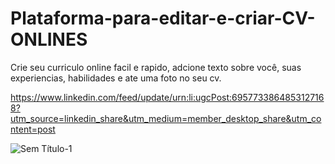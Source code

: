 # Plataforma-para-editar-e-criar-CV-ONLINES
Crie seu curriculo online facil e rapido, adcione texto sobre você, suas experiencias, habilidades e ate uma foto no seu cv.

https://www.linkedin.com/feed/update/urn:li:ugcPost:6957733864853127168?utm_source=linkedin_share&utm_medium=member_desktop_share&utm_content=post

![Sem Título-1](https://user-images.githubusercontent.com/93484378/181062822-4c79848f-c2b9-4698-a3e9-aeea8abc6277.png)
